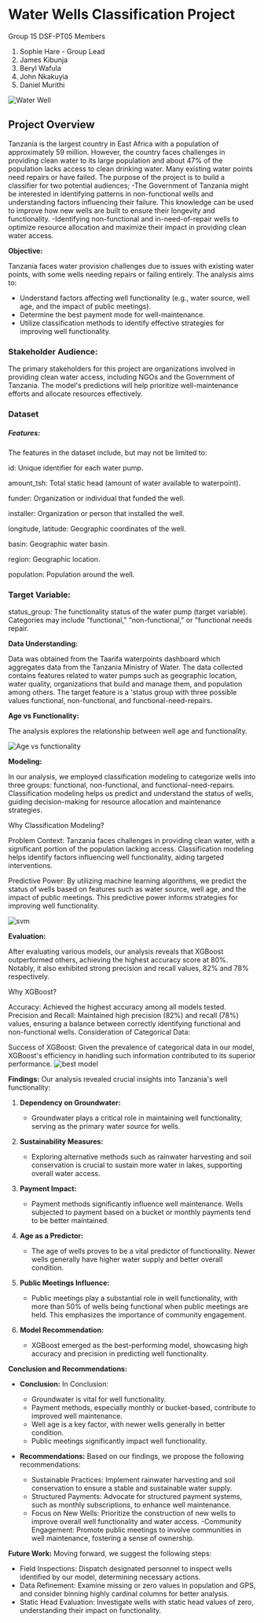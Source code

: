 # Water Wells Classification Project
Group 15 DSF-PT05
Members
1. Sophie Hare - Group Lead
2. James Kibunja
4. Beryl Wafula
5. John Nkakuyia
6. Daniel Murithi

![Water Well](https://github.com/berylnasimiyu/dsc-phase3-project/blob/main/image201.jpg)

## Project Overview
Tanzania is the largest country in East Africa with a population of approximately 59 million. However, the country faces challenges in providing clean water to its large population and about 47% of the population lacks access to clean drinking water. Many existing water points need repairs or have failed. The purpose of the project is to build a classifier for two potential audiences;
 -The Government of Tanzania might be interested in identifying patterns in non-functional wells and understanding  factors influencing their failure. This knowledge can be used to improve how new wells are built to ensure their longevity and functionality.
 -Identifying non-functional and in-need-of-repair wells to optimize resource allocation and maximize their impact in providing clean water access.


**Objective:**

Tanzania faces water provision challenges due to issues with existing water points, with some wells needing repairs or failing entirely. The analysis aims to:
- Understand factors affecting well functionality (e.g., water source, well age, and the impact of public meetings).
- Determine the best payment mode for well-maintenance.
- Utilize classification methods to identify effective strategies for improving well functionality. 

### Stakeholder Audience:
The primary stakeholders for this project are organizations involved in providing clean water access, including NGOs and the Government of Tanzania. The model's predictions will help prioritize well-maintenance efforts and allocate resources effectively.

### Dataset
##### Features:
The features in the dataset include, but may not be limited to:

id: Unique identifier for each water pump.

amount_tsh: Total static head (amount of water available to waterpoint).

funder: Organization or individual that funded the well.

installer: Organization or person that installed the well.

longitude, latitude: Geographic coordinates of the well.

basin: Geographic water basin.

region: Geographic location.

population: Population around the well.

### Target Variable:
status_group: The functionality status of the water pump (target variable). Categories may include "functional," "non-functional," or "functional needs repair.

**Data Understanding:**

Data was obtained from the Taarifa waterpoints dashboard which aggregates data from the Tanzania Ministry of Water. The data collected contains features related to water pumps such as geographic location, water quality, organizations that build and manage them, and population among others. The target feature is a 'status group with three possible values functional, non-functional, and functional-need-repairs.

**Age vs Functionality:**

The analysis explores the relationship between well age and functionality.

![Age vs functionality](https://github.com/berylnasimiyu/dsc-phase3-project/blob/main/images/age_wel.jpg)

**Modeling:**

In our analysis, we employed classification modeling to categorize wells into three groups: functional, non-functional, and functional-need-repairs. Classification modeling helps us predict and understand the status of wells, guiding decision-making for resource allocation and maintenance strategies.

Why Classification Modeling?

Problem Context: Tanzania faces challenges in providing clean water, with a significant portion of the population lacking access. Classification modeling helps identify factors influencing well functionality, aiding targeted interventions.

Predictive Power: By utilizing machine learning algorithms, we predict the status of wells based on features such as water source, well age, and the impact of public meetings. This predictive power informs strategies for improving well functionality.

![svm](https://github.com/berylnasimiyu/dsc-phase3-project/blob/main/images/svm_con.jpg)

**Evaluation:**

After evaluating various models, our analysis reveals that XGBoost outperformed others, achieving the highest accuracy score at 80%. Notably, it also exhibited strong precision and recall values, 82% and 78% respectively.

Why XGBoost?

Accuracy: Achieved the highest accuracy among all models tested.
Precision and Recall: Maintained high precision (82%) and recall (78%) values, ensuring a balance between correctly identifying functional and non-functional wells.
Consideration of Categorical Data:

Success of XGBoost: Given the prevalence of categorical data in our model, XGBoost's efficiency in handling such information contributed to its superior performance.
![best model](https://github.com/berylnasimiyu/dsc-phase3-project/blob/main/images/model_output.jpg)

**Findings:**
Our analysis revealed crucial insights into Tanzania's well functionality:

1. **Dependency on Groundwater:**
   - Groundwater plays a critical role in maintaining well functionality, serving as the primary water source for wells.

2. **Sustainability Measures:**
   - Exploring alternative methods such as rainwater harvesting and soil conservation is crucial to sustain more water in lakes, supporting overall water access.

3. **Payment Impact:**
   - Payment methods significantly influence well maintenance. Wells subjected to payment based on a bucket or monthly payments tend to be better maintained.

4. **Age as a Predictor:**
   - The age of wells proves to be a vital predictor of functionality. Newer wells generally have higher water supply and better overall condition.

5. **Public Meetings Influence:**
   - Public meetings play a substantial role in well functionality, with more than 50% of wells being functional when public meetings are held. This emphasizes the importance of community engagement.

6. **Model Recommendation:**
   - XGBoost emerged as the best-performing model, showcasing high accuracy and precision in predicting well functionality.

**Conclusion and Recommendations:**

- **Conclusion:**
In Conclusion:

  - Groundwater is vital for well functionality.
  - Payment methods, especially monthly or bucket-based, contribute to improved well maintenance.
  - Well age is a key factor, with newer wells generally in better condition.
  - Public meetings significantly impact well functionality.

- **Recommendations:**
  Based on our findings, we propose the following recommendations:
  
  - Sustainable Practices: Implement rainwater harvesting and soil conservation to ensure a stable and sustainable water supply.
  - Structured Payments: Advocate for structured payment systems, such as monthly subscriptions, to enhance well maintenance.
  - Focus on New Wells: Prioritize the construction of new wells to improve overall well functionality and water access.
  -Community Engagement: Promote public meetings to involve communities in well maintenance, fostering a sense of ownership.


  
**Future Work:**
Moving forward, we suggest the following steps:

- Field Inspections: Dispatch designated personnel to inspect wells identified by our model, determining necessary actions.
- Data Refinement: Examine missing or zero values in population and GPS, and consider binning highly cardinal columns for better analysis.
- Static Head Evaluation: Investigate wells with static head values of zero, understanding their impact on functionality.

